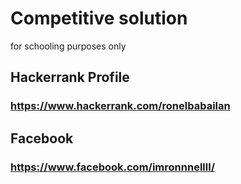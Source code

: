 # Competitive solution

for schooling purposes only

## Hackerrank Profile

### https://www.hackerrank.com/ronelbabailan

## Facebook

### https://www.facebook.com/imronnnellll/
